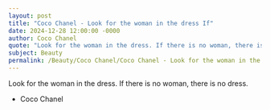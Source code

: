 ```yaml
---
layout: post
title: "Coco Chanel - Look for the woman in the dress If"
date: 2024-12-28 12:00:00 -0000
author: Coco Chanel
quote: "Look for the woman in the dress. If there is no woman, there is no dress."
subject: Beauty
permalink: /Beauty/Coco Chanel/Coco Chanel - Look for the woman in the dress If
---
```


Look for the woman in the dress. If there is no woman, there is no dress.

- Coco Chanel
